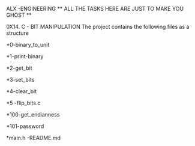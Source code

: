 ALX -ENGINEERING ** ALL THE TASKS HERE ARE JUST TO MAKE YOU GHOST **

0X14. C - BIT MANIPULATION The project contains the following files as a structure

*0-binary_to_unit

*1-print-binary

*2-get_bit

*3-set_bits

*4-clear_bit

*5 -flip_bits.c

*100-get_endianness

*101-password

*main.h -README.md
